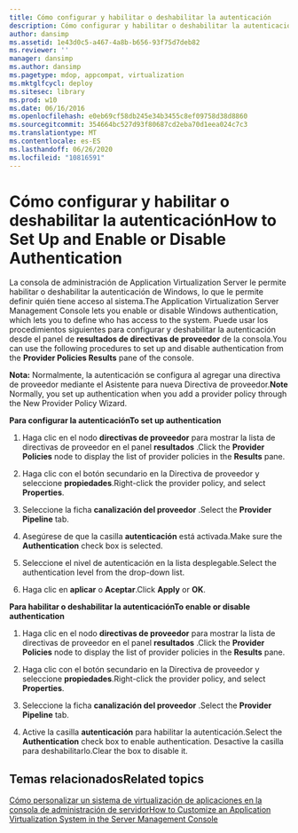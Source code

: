 ```yaml
---
title: Cómo configurar y habilitar o deshabilitar la autenticación
description: Cómo configurar y habilitar o deshabilitar la autenticación
author: dansimp
ms.assetid: 1e43d0c5-a467-4a8b-b656-93f75d7deb82
ms.reviewer: ''
manager: dansimp
ms.author: dansimp
ms.pagetype: mdop, appcompat, virtualization
ms.mktglfcycl: deploy
ms.sitesec: library
ms.prod: w10
ms.date: 06/16/2016
ms.openlocfilehash: e0eb69cf58db245e34b3455c8ef09758d38d8860
ms.sourcegitcommit: 354664bc527d93f80687cd2eba70d1eea024c7c3
ms.translationtype: MT
ms.contentlocale: es-ES
ms.lasthandoff: 06/26/2020
ms.locfileid: "10816591"
---
```

# <span data-ttu-id="ec8cc-103">Cómo configurar y habilitar o deshabilitar la autenticación</span><span class="sxs-lookup"><span data-stu-id="ec8cc-103">How to Set Up and Enable or Disable Authentication</span></span>


<span data-ttu-id="ec8cc-104">La consola de administración de Application Virtualization Server le permite habilitar o deshabilitar la autenticación de Windows, lo que le permite definir quién tiene acceso al sistema.</span><span class="sxs-lookup"><span data-stu-id="ec8cc-104">The Application Virtualization Server Management Console lets you enable or disable Windows authentication, which lets you to define who has access to the system.</span></span> <span data-ttu-id="ec8cc-105">Puede usar los procedimientos siguientes para configurar y deshabilitar la autenticación desde el panel de **resultados de directivas de proveedor** de la consola.</span><span class="sxs-lookup"><span data-stu-id="ec8cc-105">You can use the following procedures to set up and disable authentication from the **Provider Policies Results** pane of the console.</span></span>

<span data-ttu-id="ec8cc-106">**Nota:**  Normalmente, la autenticación se configura al agregar una directiva de proveedor mediante el Asistente para nueva Directiva de proveedor.</span><span class="sxs-lookup"><span data-stu-id="ec8cc-106">**Note** Normally, you set up authentication when you add a provider policy through the New Provider Policy Wizard.</span></span>

 

**<span data-ttu-id="ec8cc-107">Para configurar la autenticación</span><span class="sxs-lookup"><span data-stu-id="ec8cc-107">To set up authentication</span></span>**

1.  <span data-ttu-id="ec8cc-108">Haga clic en el nodo **directivas de proveedor** para mostrar la lista de directivas de proveedor en el panel **resultados** .</span><span class="sxs-lookup"><span data-stu-id="ec8cc-108">Click the **Provider Policies** node to display the list of provider policies in the **Results** pane.</span></span>

2.  <span data-ttu-id="ec8cc-109">Haga clic con el botón secundario en la Directiva de proveedor y seleccione **propiedades**.</span><span class="sxs-lookup"><span data-stu-id="ec8cc-109">Right-click the provider policy, and select **Properties**.</span></span>

3.  <span data-ttu-id="ec8cc-110">Seleccione la ficha **canalización del proveedor** .</span><span class="sxs-lookup"><span data-stu-id="ec8cc-110">Select the **Provider Pipeline** tab.</span></span>

4.  <span data-ttu-id="ec8cc-111">Asegúrese de que la casilla **autenticación** está activada.</span><span class="sxs-lookup"><span data-stu-id="ec8cc-111">Make sure the **Authentication** check box is selected.</span></span>

5.  <span data-ttu-id="ec8cc-112">Seleccione el nivel de autenticación en la lista desplegable.</span><span class="sxs-lookup"><span data-stu-id="ec8cc-112">Select the authentication level from the drop-down list.</span></span>

6.  <span data-ttu-id="ec8cc-113">Haga clic en **aplicar** o **Aceptar**.</span><span class="sxs-lookup"><span data-stu-id="ec8cc-113">Click **Apply** or **OK**.</span></span>

**<span data-ttu-id="ec8cc-114">Para habilitar o deshabilitar la autenticación</span><span class="sxs-lookup"><span data-stu-id="ec8cc-114">To enable or disable authentication</span></span>**

1.  <span data-ttu-id="ec8cc-115">Haga clic en el nodo **directivas de proveedor** para mostrar la lista de directivas de proveedor en el panel **resultados** .</span><span class="sxs-lookup"><span data-stu-id="ec8cc-115">Click the **Provider Policies** node to display the list of provider policies in the **Results** pane.</span></span>

2.  <span data-ttu-id="ec8cc-116">Haga clic con el botón secundario en la Directiva de proveedor y seleccione **propiedades**.</span><span class="sxs-lookup"><span data-stu-id="ec8cc-116">Right-click the provider policy, and select **Properties**.</span></span>

3.  <span data-ttu-id="ec8cc-117">Seleccione la ficha **canalización del proveedor** .</span><span class="sxs-lookup"><span data-stu-id="ec8cc-117">Select the **Provider Pipeline** tab.</span></span>

4.  <span data-ttu-id="ec8cc-118">Active la casilla **autenticación** para habilitar la autenticación.</span><span class="sxs-lookup"><span data-stu-id="ec8cc-118">Select the **Authentication** check box to enable authentication.</span></span> <span data-ttu-id="ec8cc-119">Desactive la casilla para deshabilitarlo.</span><span class="sxs-lookup"><span data-stu-id="ec8cc-119">Clear the box to disable it.</span></span>

## <span data-ttu-id="ec8cc-120">Temas relacionados</span><span class="sxs-lookup"><span data-stu-id="ec8cc-120">Related topics</span></span>


[<span data-ttu-id="ec8cc-121">Cómo personalizar un sistema de virtualización de aplicaciones en la consola de administración de servidor</span><span class="sxs-lookup"><span data-stu-id="ec8cc-121">How to Customize an Application Virtualization System in the Server Management Console</span></span>](how-to-customize-an-application-virtualization-system-in-the-server-management-console.md)

 

 





